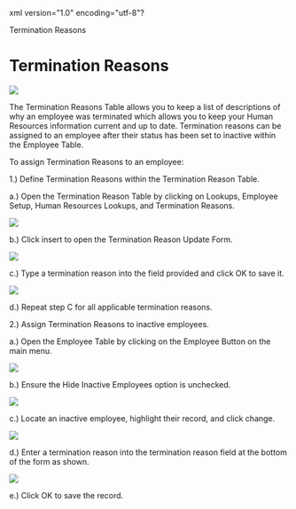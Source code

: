 xml version="1.0" encoding="utf-8"?





Termination Reasons




# Termination Reasons

![](/img/ch3term_3.gif)

The Termination Reasons Table allows you to keep a list of descriptions of why an employee was terminated which allows you to keep your Human Resources information current and up to date. Termination reasons can be assigned to an employee after their status has been set to inactive within the Employee Table.

To assign Termination Reasons to an employee:

1.) Define Termination Reasons within the Termination Reason Table.

a.) Open the Termination Reason Table by clicking on Lookups, Employee Setup, Human Resources Lookups, and Termination Reasons.

![](/img/TerminationReasons01.gif)

b.) Click insert to open the Termination Reason Update Form.

![](/img/ch3term_4.gif)

c.) Type a termination reason into the field provided and click OK to save it.

![](/img/TerminationReasons01.gif)

d.) Repeat step C for all applicable termination reasons.

2.) Assign Termination Reasons to inactive employees.

a.) Open the Employee Table by clicking on the Employee Button on the main menu.

![](/img/TerminationReasons02.gif)

b.) Ensure the Hide Inactive Employees option is unchecked.

![](/img/ch3term_3.gif)

c.) Locate an inactive employee, highlight their record, and click change.

![](/img/TerminationReasons03.gif)

d.) Enter a termination reason into the termination reason field at the bottom of the form as shown.

![](/img/ch3term_2.gif)

e.) Click OK to save the record.